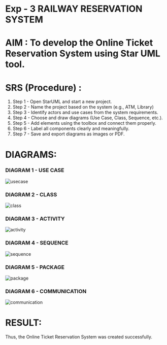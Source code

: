 # Exp - 3 RAILWAY RESERVATION SYSTEM

# AIM : To develop the Online Ticket Reservation System using Star UML tool.

# SRS (Procedure) :

1. Step 1 - Open StarUML and start a new project.
2. Step 2 - Name the project based on the system (e.g., ATM, Library)
3. Step 3 - Identify actors and use cases from the system requirements.
4. Step 4 - Choose and draw diagrams (Use Case, Class, Sequence, etc.).
5. Step 5 - Add elements using the toolbox and connect them properly.
6. Step 6 - Label all components clearly and meaningfully.
7. Step 7 - Save and export diagrams as images or PDF.

# DIAGRAMS:

### DIAGRAM 1 - USE CASE

![usecase](https://github.com/user-attachments/assets/088e5b18-a6bc-4714-91b8-7dde88be9037)

### DIAGRAM 2 - CLASS
![class](https://github.com/user-attachments/assets/de617dda-a461-4e8c-88b2-c7142115887b)

### DIAGRAM 3 - ACTIVITY

![activity](https://github.com/user-attachments/assets/10853226-6347-417b-a6c5-e190e0b1ef2e)

### DIAGRAM 4 - SEQUENCE

![sequence](https://github.com/user-attachments/assets/3d4e85f2-93a1-486c-947b-ab6ac478b016)

### DIAGRAM 5 - PACKAGE

![package](https://github.com/user-attachments/assets/59df388f-3390-466d-a8a5-c2aec5c1b3ac)

### DIAGRAM 6 - COMMUNICATION

![communication](https://github.com/user-attachments/assets/aee932b6-e399-4c6b-b83b-aa8b7c6a3f14)

# RESULT:
Thus, the Online Ticket Reservation System was created successfully.
